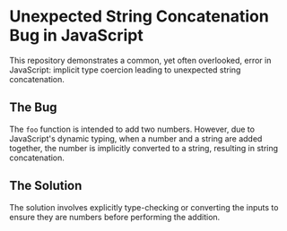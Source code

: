 # Unexpected String Concatenation Bug in JavaScript

This repository demonstrates a common, yet often overlooked, error in JavaScript: implicit type coercion leading to unexpected string concatenation.

## The Bug

The `foo` function is intended to add two numbers. However, due to JavaScript's dynamic typing, when a number and a string are added together, the number is implicitly converted to a string, resulting in string concatenation.

## The Solution

The solution involves explicitly type-checking or converting the inputs to ensure they are numbers before performing the addition. 